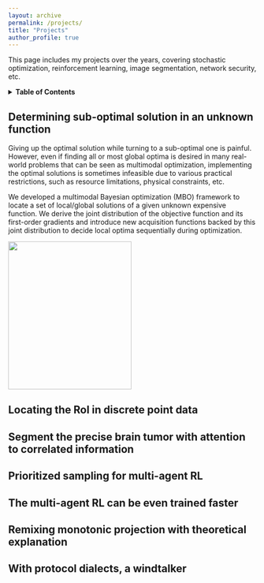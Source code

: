 ```yaml
---
layout: archive
permalink: /projects/
title: "Projects"
author_profile: true
---
```


This page includes my projects over the years, covering stochastic optimization, reinforcement learning, image segmentation, network security, etc.

<details>
<summary><b>Table of Contents</b></summary>

<!-- TOC start -->

- [Determining sub-optimal solution in an unknown function](#determining-sub-optimal-solution-in-an-unknown-function)
- [Locating the RoI in discrete point data](#locating-the-roi-in-discrete-point-data)
- [Segment the precise brain tumor with attention to correlated information](#segment-the-precise-brain-tumor-with-attention-to-correlated-information)
- [Prioritized sampling for multi-agent RL](#prioritized-sampling-for-multi-agent-rl)
- [The multi-agent RL can be even trained faster](#the-multi-agent-rl-can-be-even-trained-faster)
- [Remixing monotonic projection with theoretical explanation](#remixing-monotonic-projection-with-theoretical-explanation)
- [With protocol dialects, a windtalker](#with-protocol-dialects-a-windtalker)

<!-- TOC end -->

</details>



<!-- TOC --><a name="determining-sub-optimal-solution-in-an-unknown-function"></a>
## Determining sub-optimal solution in an unknown function

Giving up the optimal solution while turning to a sub-optimal one is painful. However, even if finding all or most global optima is desired in many real-world problems that can be seen as multimodal optimization, implementing the optimal solutions is sometimes infeasible due to various practical restrictions, such as resource limitations, physical constraints, etc.

We developed a multimodal Bayesian optimization (MBO) framework to locate a set of local/global solutions of a given unknown expensive function. We derive the joint distribution of the objective function and its first-order gradients and introduce new acquisition functions backed by this joint distribution to decide local optima sequentially during optimization.

<img src="files/projects/shubert.gif" width="250" height="300"/>

<!-- TOC --><a name="locating-the-roi-in-discrete-point-data"></a>
## Locating the RoI in discrete point data

<!-- TOC --><a name="segment-the-precise-brain-tumor-with-attention-to-correlated-information"></a>
## Segment the precise brain tumor with attention to correlated information

<!-- TOC --><a name="prioritized-sampling-for-multi-agent-rl"></a>
## Prioritized sampling for multi-agent RL

<!-- TOC --><a name="the-multi-agent-rl-can-be-even-trained-faster"></a>
## The multi-agent RL can be even trained faster

<!-- TOC --><a name="remixing-monotonic-projection-with-theoretical-explanation"></a>
## Remixing monotonic projection with theoretical explanation

<!-- TOC --><a name="with-protocol-dialects-a-windtalker"></a>
## With protocol dialects, a windtalker
